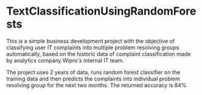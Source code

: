 TextClassificationUsingRandomForests
==================================

This is a simple business development project with the objective of classifying user IT complaints into multiple problem resolving groups automatically, based on the historic data of complaint classification made by analytics company Wipro's internal IT team.

The project uses 2 years of data, runs random forest classifier on the training  data and then predicts the complaints into individual problem resolving group for the next two months. The returned accuracy is 84%
